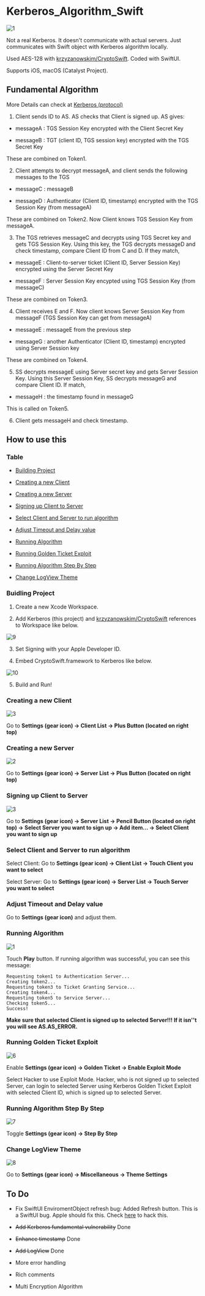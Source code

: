# Kerberos_Algorithm_Swift

![1](https://live.staticflickr.com/65535/49052608098_113f832194_o.png)

Not a real Kerberos. It doesn't communicate with actual servers. Just communicates with Swift object with Kerberos algorithm locally.

Used AES-128 with [krzyzanowskim/CryptoSwift](https://github.com/krzyzanowskim/CryptoSwift). Coded with SwiftUI.

Supports iOS, macOS (Catalyst Project).

## Fundamental Algorithm

More Details can check at [Kerberos (protocol)](https://en.wikipedia.org/wiki/Kerberos_(protocol))

1. Client sends ID to AS. AS checks that Client is signed up. AS gives:

- messageA : TGS Session Key encrypted with the Client Secret Key

- messageB : TGT (client ID, TGS session key) encrypted with the TGS Secret Key

These are combined on Token1.

2. Client attempts to decrypt messageA, and client sends the following messages to the TGS

- messageC : messageB

- messageD : Authenticator (Client ID, timestamp) encrypted with the TGS Session Key (from messageA)

These are combined on Token2. Now Client knows TGS Session Key from messageA.

3. The TGS retrieves messageC and decrypts using TGS Secret key and gets TGS Session Key. Using this key, the TGS decrypts messageD and check timestamp, compare Client ID from C and D. If they match,

- messageE : Client-to-server ticket (Client ID, Server Session Key) encrypted using the Server Secret Key

- messageF : Server Session Key encypted using TGS Session Key (from messageC)

These are combined on Token3.

4. Client receives E and F. Now client knows Server Session Key from messageF (TGS Session Key can get from messageA)

- messageE : messageE from the previous step

- messageG : another Authenticator (Client ID, timestamp) encrypted using Server Session key 
 
 These are combined on Token4.
 
5. SS decrypts messageE using Server secret key and gets Server Session Key. Using this Server Session Key, SS decrypts messageG and compare Client ID. If match,

- messageH : the timestamp found in messageG

This is called on Token5.

6. Client gets messageH and check timestamp.

## How to use this

### Table

- [Building Project](#building-project)

- [Creating a new Client](#creating-a-new-client)

- [Creating a new Server](#creating-a-new-server)

- [Signing up Client to Server](#signing-up-client-to-server)

- [Select Client and Server to run algorithm](#select-client-and-server-to-run-algorithm)

- [Adjust Timeout and Delay value](#adjust-timeout-and-delay-value)

- [Running Algorithm](#running-algorithm)

- [Running Golden Ticket Exploit](#running-golden-ticket-exploit)

- [Running Algorithm Step By Step](#running-algorithm-step-by-step)

- [Change LogView Theme](#change-logView-theme)

### Buidling Project

1. Create a new Xcode Workspace.

2. Add Kerberos (this project) and [krzyzanowskim/CryptoSwift](https://github.com/krzyzanowskim/CryptoSwift) references to Workspace like below.

![9](https://live.staticflickr.com/65535/49053155291_048f5fd13b_o.png)

3. Set Signing with your Apple Developer ID.

4. Embed CryptoSwift.framework to Kerberos like below.

![10](https://live.staticflickr.com/65535/49053157401_ed62c19caf_o.png)

5. Build and Run!

### Creating a new Client

![3](https://live.staticflickr.com/65535/49027339926_3c0ebef5df_o.png)

Go to **Settings (gear icon) → Client List → Plus Button (located on right top)**

### Creating a new Server

![2](https://live.staticflickr.com/65535/49026826763_321fc957c6_o.png)

Go to **Settings (gear icon) → Server List → Plus Button (located on right top)**

### Signing up Client to Server

![3](https://live.staticflickr.com/65535/49026829953_0b71161fab_o.png)

Go to **Settings (gear icon) → Server List → Pencil Button (located on right top) → Select Server you want to sign up → Add item...  → Select Client you want to sign up**

### Select Client and Server to run algorithm

Select Client: Go to **Settings (gear icon) → Client List →  Touch Client you want to select**

Select Server: Go to **Settings (gear icon) → Server List →  Touch Server you want to select**

### Adjust Timeout and Delay value

Go to **Settings (gear icon)** and adjust them.

### Running Algorithm

![1](https://live.staticflickr.com/65535/49027558547_7b447e8948_o.png)

Touch **Play** button. If running algorithm was successful, you can see this message:

```
Requesting token1 to Authentication Server...
Creating token2...
Requesting token3 to Ticket Granting Service...
Creating token4...
Requesting token5 to Service Server...
Checking token5...
Success!
```

**Make sure that selected Client is signed up to selected Server!!! If it isn''t you will see AS.AS_ERROR.**

### Running Golden Ticket Exploit

![6](https://live.staticflickr.com/65535/49027566752_c45e020193_o.png)

Enable **Settings (gear icon) → Golden Ticket → Enable Exploit Mode**

Select Hacker to use Exploit Mode. Hacker, who is not signed up to selected Server, can login to selected Server using Kerberos Golden Ticket Exploit with selected Client ID, which is signed up to selected Server.

### Running Algorithm Step By Step

![7](https://live.staticflickr.com/65535/49053339987_d73435f460_o.png)

Toggle **Settings (gear icon) → Step By Step**

### Change LogView Theme

![8](https://live.staticflickr.com/65535/49053349852_b3bd1c7b8f_o.png)

Go to **Settings (gear icon) → Miscellaneous →  Theme Settings**

## To Do

- Fix SwiftUI EnviromentObject refresh bug: Added Refresh button. This is a SwiftUI bug. Apple should fix this. Check [here](https://stackoverflow.com/questions/57727478/refreshing-a-swiftui-list) to hack this.

- ~~Add Kerberos fundamental vulnerability~~ Done

- ~~Enhance timestamp~~ Done

- ~~Add LogView~~ Done

- More error handling

- Rich comments

- Multi Encryption Algorithm
